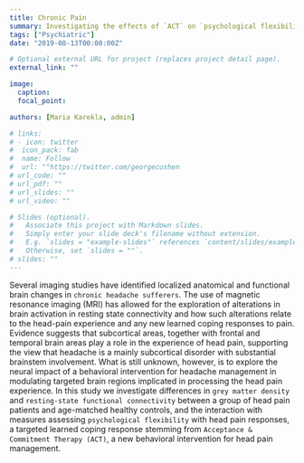 ```yaml
---
title: Chronic Pain
summary: Investigating the effects of `ACT` on `psychological flexibility` and associated `brain anatomy and function` in `chronic pain` patients.
tags: ["Psychiatric"]
date: "2019-08-13T00:00:00Z"

# Optional external URL for project (replaces project detail page).
external_link: ""

image:
  caption: 
  focal_point: 

authors: [Maria Karekla, admin]

# links:
# - icon: twitter
#  icon_pack: fab
#  name: Follow
#  url: ""https://twitter.com/georgecushen
# url_code: ""
# url_pdf: ""
# url_slides: ""
# url_video: ""

# Slides (optional).
#   Associate this project with Markdown slides.
#   Simply enter your slide deck's filename without extension.
#   E.g. `slides = "example-slides"` references `content/slides/example-slides.md`.
#   Otherwise, set `slides = ""`.
# slides: ""
---
```


Several imaging studies have identified localized anatomical and functional brain changes in `chronic headache sufferers`. The use of magnetic resonance imaging (MRI) has allowed for the exploration of alterations in brain activation in resting state connectivity and how such alterations relate to the head-pain experience and any new learned coping responses to pain. Evidence suggests that subcortical areas, together with frontal and temporal brain areas play a role in the experience of head pain, supporting the view that headache is a mainly subcortical disorder with substantial brainstem involvement. What is still unknown, however, is to explore the neural impact of a behavioral intervention for headache management in modulating targeted brain regions implicated in processing the head pain experience. In this study we investigate differences in `grey matter density` and `resting-state functional connectivity` between a group of head pain patients and age-matched healthy controls, and the interaction with measures assessing `psychological flexibility` with head pain responses, a targeted learned coping response stemming from `Acceptance & Commitment Therapy (ACT)`, a new behavioral intervention for head pain management.